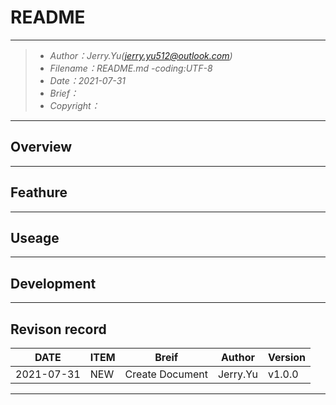 
# README

----

> - *Author：Jerry.Yu(jerry.yu512@outlook.com)*
> - *Filename：README.md -coding:UTF-8*
> - *Date：2021-07-31*
> - *Brief：*
> - *Copyright：*

----

## Overview

----

## Feathure

----

## Useage

----

## Development

----

## Revison record

|    DATE    |    ITEM    |   Breif    |   Author   | Version  |
|------------|------------|------------|------------|----------|
|2021-07-31  | NEW        | Create Document    | Jerry.Yu | v1.0.0 |
----

